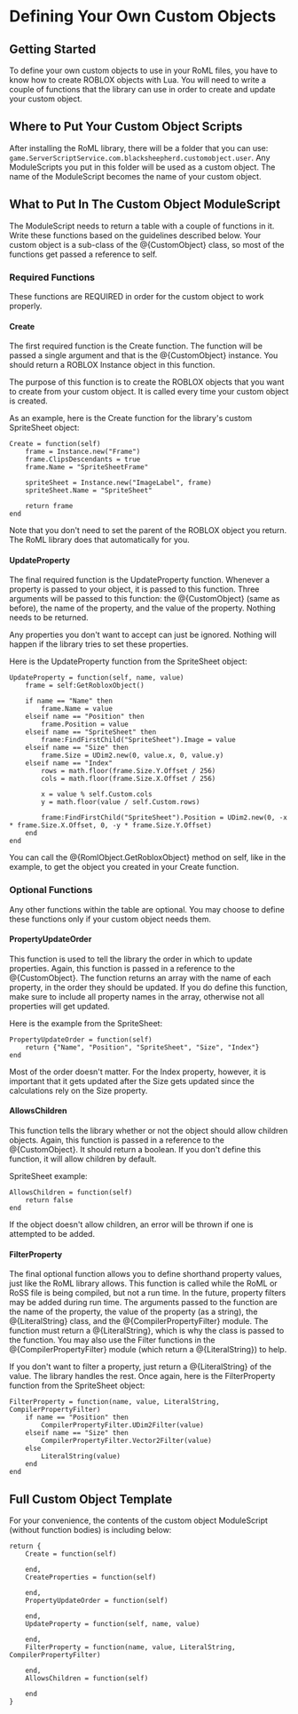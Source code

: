 # Defining Your Own Custom Objects

## Getting Started

To define your own custom objects to use in your RoML files, you have to know how to create ROBLOX objects with Lua.
You will need to write a couple of functions that the library can use in order to create and update your custom object.

## Where to Put Your Custom Object Scripts

After installing the RoML library, there will be a folder that you can use: `game.ServerScriptService.com.blacksheepherd.customobject.user`.
Any ModuleScripts you put in this folder will be used as a custom object.
The name of the ModuleScript becomes the name of your custom object.

## What to Put In The Custom Object ModuleScript

The ModuleScript needs to return a table with a couple of functions in it.
Write these functions based on the guidelines described below.
Your custom object is a sub-class of the @{CustomObject} class, so most of the functions get passed a reference to self.

### Required Functions

These functions are REQUIRED in order for the custom object to work properly.

#### Create

The first required function is the Create function.
The function will be passed a single argument and that is the @{CustomObject} instance.
You should return a ROBLOX Instance object in this function.

The purpose of this function is to create the ROBLOX objects that you want to create from your custom object.
It is called every time your custom object is created.

As an example, here is the Create function for the library's custom SpriteSheet object:

	Create = function(self)
		frame = Instance.new("Frame")
		frame.ClipsDescendants = true
		frame.Name = "SpriteSheetFrame"

		spriteSheet = Instance.new("ImageLabel", frame)
		spriteSheet.Name = "SpriteSheet"

		return frame
	end

Note that you don't need to set the parent of the ROBLOX object you return.
The RoML library does that automatically for you.

#### UpdateProperty

The final required function is the UpdateProperty function.
Whenever a property is passed to your object, it is passed to this function.
Three arguments will be passed to this function: the @{CustomObject} (same as before), the name of the property, and the value of the property.
Nothing needs to be returned.

Any properties you don't want to accept can just be ignored.
Nothing will happen if the library tries to set these properties.

Here is the UpdateProperty function from the SpriteSheet object:

	UpdateProperty = function(self, name, value)
		frame = self:GetRobloxObject()
		
		if name == "Name" then
			frame.Name = value
		elseif name == "Position" then
			frame.Position = value
		elseif name == "SpriteSheet" then
			frame:FindFirstChild("SpriteSheet").Image = value
		elseif name == "Size" then
			frame.Size = UDim2.new(0, value.x, 0, value.y)
		elseif name == "Index"
			rows = math.floor(frame.Size.Y.Offset / 256)
			cols = math.floor(frame.Size.X.Offset / 256)
			
			x = value % self.Custom.cols
			y = math.floor(value / self.Custom.rows)

			frame:FindFirstChild("SpriteSheet").Position = UDim2.new(0, -x * frame.Size.X.Offset, 0, -y * frame.Size.Y.Offset)
		end
	end

You can call the @{RomlObject.GetRobloxObject} method on self, like in the example, to get the object you created in your Create function.

### Optional Functions

Any other functions within the table are optional. You may choose to define these functions only if your custom object needs them.

#### PropertyUpdateOrder

This function is used to tell the library the order in which to update properties.
Again, this function is passed in a reference to the @{CustomObject}.
The function returns an array with the name of each property, in the order they should be updated.
If you do define this function, make sure to include all property names in the array, otherwise not all properties will get updated.

Here is the example from the SpriteSheet:

	PropertyUpdateOrder = function(self)
		return {"Name", "Position", "SpriteSheet", "Size", "Index"}
	end

Most of the order doesn't matter.
For the Index property, however, it is important that it gets updated after the Size gets updated since the calculations rely on the Size property.

#### AllowsChildren

This function tells the library whether or not the object should allow children objects.
Again, this function is passed in a reference to the @{CustomObject}.
It should return a boolean.
If you don't define this function, it will allow children by default.

SpriteSheet example:

	AllowsChildren = function(self)
		return false
	end

If the object doesn't allow children, an error will be thrown if one is attempted to be added.

#### FilterProperty

The final optional function allows you to define shorthand property values, just like the RoML library allows.
This function is called while the RoML or RoSS file is being compiled, but not a run time. In the future, property filters may be added during run time.
The arguments passed to the function are the name of the property, the value of the property (as a string), the @{LiteralString} class, and the @{CompilerPropertyFilter} module.
The function must return a @{LiteralString}, which is why the class is passed to the function.
You may also use the Filter functions in the @{CompilerPropertyFilter} module (which return a @{LiteralString}) to help.

If you don't want to filter a property, just return a @{LiteralString} of the value. The library handles the rest.
Once again, here is the FilterProperty function from the SpriteSheet object:

	FilterProperty = function(name, value, LiteralString, CompilerPropertyFilter)
		if name == "Position" then
			CompilerPropertyFilter.UDim2Filter(value)
		elseif name == "Size" then
			CompilerPropertyFilter.Vector2Filter(value)
		else
			LiteralString(value)
		end
	end

## Full Custom Object Template

For your convenience, the contents of the custom object ModuleScript (without function bodies) is including below:

	return {
		Create = function(self)
			
		end,
		CreateProperties = function(self)
			
		end,
		PropertyUpdateOrder = function(self)
			
		end,
		UpdateProperty = function(self, name, value)
			
		end,
		FilterProperty = function(name, value, LiteralString, CompilerPropertyFilter)
			
		end,
		AllowsChildren = function(self)
			
		end
	}
